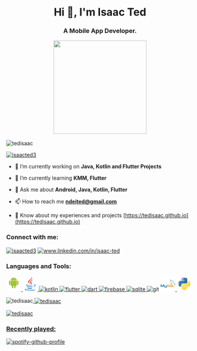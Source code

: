 <h1 align="center">Hi 👋, I'm Isaac Ted</h1>
<h3 align="center">A Mobile App Developer.</h3>
<p align="center"><img src="https://media4.giphy.com/media/Q7SKqn3G97xpmfSOvG/giphy.gif?cid=ecf05e47e637fkm031riyzbs2zaqtnjws2ym5qdleeo3spgx&rid=giphy.gif&ct=g" width="250" height="250"/></p>

<p align="left"> <img src="https://komarev.com/ghpvc/?username=tedisaac&label=Profile%20views&color=0e75b6&style=flat" alt="tedisaac" /> </p>

<p align="left"> <a href="https://twitter.com/isaacted3" target="blank"><img src="https://img.shields.io/twitter/follow/isaacted3?logo=twitter&style=for-the-badge" alt="isaacted3" /></a> </p>

- 🔭 I’m currently working on **Java, Kotlin and Flutter Projects**

- 🌱 I’m currently learning **KMM, Flutter**

- 💬 Ask me about **Android, Java, Kotlin, Flutter**

- 📫 How to reach me **ndeited@gmail.com**

- 📄 Know about my experiences and projects [https://tedisaac.github.io](https://tedisaac.github.io)

<h3 align="left">Connect with me:</h3>
<p align="left">
<a href="https://twitter.com/isaacted3" target="blank"><img align="center" src="https://raw.githubusercontent.com/rahuldkjain/github-profile-readme-generator/master/src/images/icons/Social/twitter.svg" alt="isaacted3" height="30" width="40" /></a>
<a href="https://linkedin.com/in/www.linkedin.com/in/isaac-ted" target="blank"><img align="center" src="https://raw.githubusercontent.com/rahuldkjain/github-profile-readme-generator/master/src/images/icons/Social/linked-in-alt.svg" alt="www.linkedin.com/in/isaac-ted" height="30" width="40" /></a>
</p>

<h3 align="left">Languages and Tools:</h3>
<p align="left"> <a href="https://developer.android.com" target="_blank" rel="noreferrer"> 
<img src="https://raw.githubusercontent.com/devicons/devicon/master/icons/android/android-original-wordmark.svg" alt="android" width="40" height="40"/> </a> <a href="https://www.w3schools.com/css/" target="_blank" rel="noreferrer"> 
<img src="https://raw.githubusercontent.com/devicons/devicon/master/icons/java/java-original.svg" alt="java" width="40" height="40"/> </a> <a href="https://developer.mozilla.org/en-US/docs/Web/JavaScript" target="_blank" rel="noreferrer"> 
<img src="https://www.vectorlogo.zone/logos/kotlinlang/kotlinlang-icon.svg" alt="kotlin" width="40" height="40"/> </a> <a href="https://www.linux.org/" target="_blank" rel="noreferrer"> 
<img src="https://www.vectorlogo.zone/logos/flutterio/flutterio-icon.svg" alt="flutter" width="40" height="40"/> </a> <a href="https://git-scm.com/" target="_blank" rel="noreferrer">
<img src="https://www.vectorlogo.zone/logos/dartlang/dartlang-icon.svg" alt="dart" width="40" height="40"/> </a> <a href="https://firebase.google.com/" target="_blank" rel="noreferrer"> 
<img src="https://www.vectorlogo.zone/logos/firebase/firebase-icon.svg" alt="firebase" width="40" height="40"/> </a> <a href="https://flutter.dev" target="_blank" rel="noreferrer">
<img src="https://www.vectorlogo.zone/logos/sqlite/sqlite-icon.svg" alt="sqlite" width="40" height="40"/> </a>
<img src="https://www.vectorlogo.zone/logos/git-scm/git-scm-icon.svg" alt="git" width="40" height="40"/> </a> <a href="https://www.w3.org/html/" target="_blank" rel="noreferrer"> 
<img src="https://raw.githubusercontent.com/devicons/devicon/master/icons/mysql/mysql-original-wordmark.svg" alt="mysql" width="40" height="40"/> </a> <a href="https://www.php.net" target="_blank" rel="noreferrer"> 
<img src="https://raw.githubusercontent.com/devicons/devicon/master/icons/python/python-original.svg" alt="python" width="40" height="40"/> </a> <a href="https://www.sqlite.org/" target="_blank" rel="noreferrer"> 
<br>
<p><img align="left" src="https://github-readme-stats.vercel.app/api/top-langs?username=tedisaac&show_icons=true&locale=en&layout=compact" alt="tedisaac" /></p>

<p>&nbsp;<img align="center" src="https://github-readme-stats.vercel.app/api?username=tedisaac&show_icons=true&locale=en" alt="tedisaac" /></p>

<p><img align="center" src="https://github-readme-streak-stats.herokuapp.com/?user=tedisaac&" alt="tedisaac" /></p>

<h3 align="left">Recently played:</h3>

![spotify-github-profile](https://spotify-github-profile.vercel.app/api/view?uid=vtp9rnf15oz7sztuzgdkhgwoi&cover_image=true&theme=default&show_offline=false&background_color=121212&interchange=false&bar_color=03ef2e&bar_color_cover=true)
